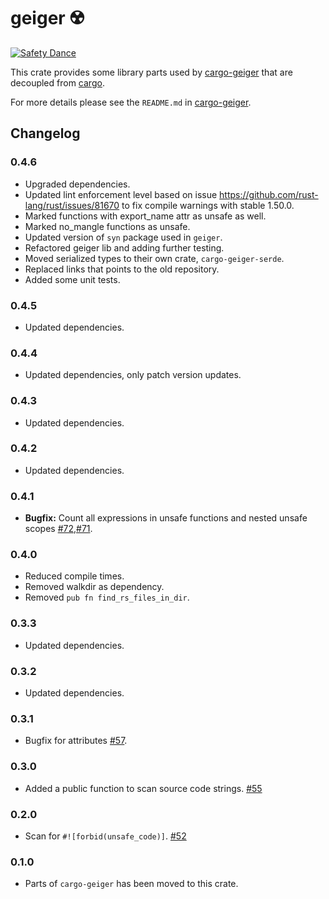 geiger ☢️ 
=========

[![Safety Dance](https://img.shields.io/badge/unsafe-forbidden-success.svg)](https://github.com/rust-secure-code/safety-dance/)

This crate provides some library parts used by [cargo-geiger] that are decoupled
from [cargo].

For more details please see the `README.md` in [cargo-geiger].

Changelog
---------

### 0.4.6
 - Upgraded dependencies.
 - Updated lint enforcement level based on issue
   https://github.com/rust-lang/rust/issues/81670 to fix compile warnings with
   stable 1.50.0.
 - Marked functions with export_name attr as unsafe as well.
 - Marked no_mangle functions as unsafe.
 - Updated version of `syn` package used in `geiger`.
 - Refactored geiger lib and adding further testing.
 - Moved serialized types to their own crate, `cargo-geiger-serde`.
 - Replaced links that points to the old repository.
 - Added some unit tests.

### 0.4.5
 - Updated dependencies.

### 0.4.4
 - Updated dependencies, only patch version updates.

### 0.4.3
 - Updated dependencies.

### 0.4.2
 - Updated dependencies.

### 0.4.1
 - __Bugfix:__ Count all expressions in unsafe functions and nested unsafe scopes [#72],[#71].

### 0.4.0
 - Reduced compile times.
 - Removed walkdir as dependency.
 - Removed `pub fn find_rs_files_in_dir`.

### 0.3.3
 - Updated dependencies.

### 0.3.2
 - Updated dependencies.

### 0.3.1
 - Bugfix for attributes [#57].

### 0.3.0
 - Added a public function to scan source code strings. [#55]

### 0.2.0
 - Scan for `#![forbid(unsafe_code)]`. [#52]

### 0.1.0
 - Parts of `cargo-geiger` has been moved to this crate.

[#52]: https://github.com/rust-secure-code/cargo-geiger/pull/52
[#55]: https://github.com/rust-secure-code/cargo-geiger/pull/55
[#57]: https://github.com/rust-secure-code/cargo-geiger/pull/57
[#71]: https://github.com/rust-secure-code/cargo-geiger/issues/71
[#72]: https://github.com/rust-secure-code/cargo-geiger/pull/72
[cargo-geiger]: https://crates.io/crates/cargo-geiger
[cargo]: https://crates.io/crates/cargo

